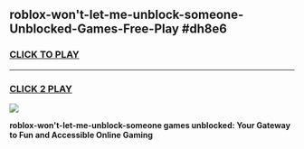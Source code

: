 
## roblox-won't-let-me-unblock-someone-Unblocked-Games-Free-Play #dh8e6
<h3>
<a href="https://us.freeplayer.one?title=roblox-won't-let-me-unblock-someone&ref=9M">CLICK TO PLAY</a></h3>
<hr>

<h3>
<a href="https://us.freeplayer.one?title=roblox-won't-let-me-unblock-someone&ref=9M">CLICK 2 PLAY</a>
  
</h3>

<a href="https://us.freeplayer.one?title=roblox-won't-let-me-unblock-someone&ref=9M"><img src="https://clearcache.store/games.png"></a>


**roblox-won't-let-me-unblock-someone games unblocked: Your Gateway to Fun and Accessible Online Gaming**
